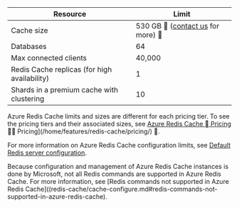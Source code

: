 | Resource                                    | Limit                                  |
|---------------------------------------------|----------------------------------------|
| Cache size                                  | 530 GB  ([contact us](mailto:wapteams@microsoft.com?subject=Redis%20Cache%20quota%20increase) for more)                                   |
| Databases                                   | 64                                     |
| Max connected clients                       | 40,000                                 |
| Redis Cache replicas (for high availability) | 1 |
| Shards in a premium cache with clustering    | 10 |

Azure Redis Cache limits and sizes are different for each pricing tier. To see the pricing tiers and their associated sizes, see [Azure Redis Cache  Pricing](/home/features/cache/pricing/)  Pricing](/home/features/redis-cache/pricing/) .

For more information on Azure Redis Cache configuration limits, see [Default Redis server configuration](/documentation/articles/cache-configure/#default-redis-server-configuration).

Because configuration and management of Azure Redis Cache instances is done by Microsoft, not all Redis commands are supported in Azure Redis Cache. For more information, see [Redis commands not supported in Azure Redis Cache]((redis-cache/cache-configure.md#redis-commands-not-supported-in-azure-redis-cache).